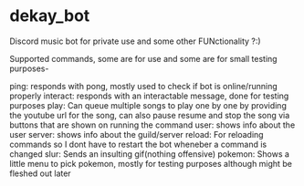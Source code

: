 # dekay_bot

Discord music bot for private use and some other FUNctionality ?:)

Supported commands, some are for use and some are for small testing purposes-

ping: responds with pong, mostly used to check if bot is online/running properly
interact: responds with an interactable message, done for testing purposes
play: Can queue multiple songs to play one by one by providing the youtube url for the song, can also pause resume and stop the song via buttons that are shown on running the command
user: shows info about the user
server: shows info about the guild/server
reload: For reloading commands so I dont have to restart the bot wheneber a command is changed
slur: Sends an insulting gif(nothing offensive)
pokemon: Shows a little menu to pick pokemon, mostly for testing purposes although might be fleshed out later
